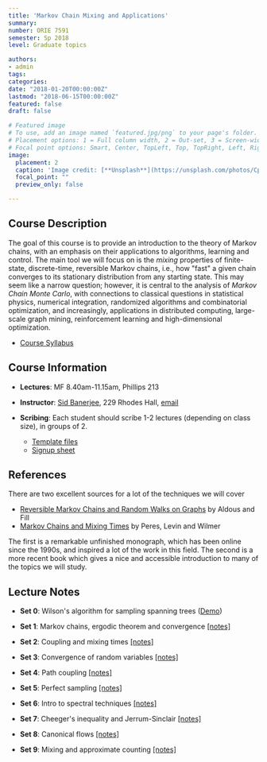```yaml
---
title: 'Markov Chain Mixing and Applications'
summary: 
number: ORIE 7591
semester: Sp 2018
level: Graduate topics

authors:
- admin
tags:
categories:
date: "2018-01-20T00:00:00Z"
lastmod: "2018-06-15T00:00:00Z"
featured: false
draft: false

# Featured image
# To use, add an image named `featured.jpg/png` to your page's folder.
# Placement options: 1 = Full column width, 2 = Out-set, 3 = Screen-width
# Focal point options: Smart, Center, TopLeft, Top, TopRight, Left, Right, BottomLeft, Bottom, BottomRight
image:
  placement: 2
  caption: 'Image credit: [**Unsplash**](https://unsplash.com/photos/CpkOjOcXdUY)'
  focal_point: ""
  preview_only: false

---
```


    
## Course Description

The goal of this course is to provide an introduction to the theory of Markov chains, with an emphasis on their applications to algorithms, learning and control. The main tool we will focus on is the *mixing* properties of finite-state, discrete-time, reversible Markov chains, i.e., how "fast" a given chain converges to its stationary distribution from any starting state. This may seem like a narrow question; however, it is central to the analysis of *Markov Chain Monte Carlo*, with connections to classical questions in statistical physics, numerical integration, randomized algorithms and combinatorial optimization, and increasingly, applications in distributed computing, large-scale graph mining, reinforcement learning and high-dimensional optimization.

- [Course Syllabus](../../docs/ORIE7591/files/syllabus_7591.pdf)



## Course Information

- **Lectures**: MF 8.40am-11.15am, Phillips 213

- **Instructor**: [Sid Banerjee](http://people.orie.cornell.edu/sbanerjee), 229 Rhodes Hall, [email](mailto:sbanerjee@cornell.edu)


- **Scribing**: Each student should scribe 1-2 lectures (depending on class size), in groups of 2.	
	*   [Template files](../../docs/ORIE7591/files/Scribe_template.zip)
    *   [Signup sheet](https://docs.google.com/spreadsheets/d/1AqVXHBV12Gw93LJtJSXVKszoNmgAvRScLc6QMQTKS4E/edit?usp=sharing)
	
	
## References

There are two excellent sources for a lot of the techniques we will cover

*   [Reversible Markov Chains and Random Walks on Graphs](https://www.stat.berkeley.edu/users/aldous/RWG/book.html) by Aldous and Fill
*   [Markov Chains and Mixing Times](http://pages.uoregon.edu/dlevin/MARKOV/) by Peres, Levin and Wilmer

The first is a remarkable unfinished monograph, which has been online since the 1990s, and inspired a lot of the work in this field. The second is a more recent book which gives a nice and accessible introduction to many of the topics we will study.


## Lecture Notes

*   **Set 0**: Wilson's algorithm for sampling spanning trees ([Demo](https://bl.ocks.org/mbostock/11357811))

*   **Set 1**: Markov chains, ergodic theorem and convergence [[notes]](../../docs/ORIE7591/files/Lec2-Notes.pdf)  
	
<!--	<iframe src="/docs/ORIE7591/files/Set1-ProbabilityBasics.pdf#toolbar=0" width="640" height="480"></iframe> -->

*   **Set 2**: Coupling and mixing times [[notes]](../../docs/ORIE7591/files/Lec3-Notes.pdf)

*   **Set 3**: Convergence of random variables [[notes]](../../docs/ORIE7591/files/Lec3-Notes.pdf)
	
*   **Set 4**: Path coupling [[notes]](../../docs/ORIE7591/files/Lec4-Notes.pdf)

*   **Set 5**: Perfect sampling [[notes]](../../docs/ORIE7591/files/Lec5-Notes.pdf)

*   **Set 6**: Intro to spectral techniques [[notes]](../../docs/ORIE7591/files/Lec6-Notes.pdf)

*   **Set 7**: Cheeger's inequality and Jerrum-Sinclair  [[notes]](../../docs/ORIE7591/files/Lec7-Notes.pdf)

*   **Set 8**: Canonical flows [[notes]](../../docs/ORIE7591/files/Lec8-Notes.pdf)

*   **Set 9**: Mixing and approximate counting [[notes]](../../docs/ORIE7591/files/Lec9-Notes.pdf)
